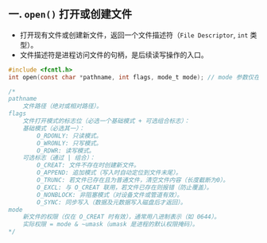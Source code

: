 ## 一. `open()` 打开或创建文件
- 打开现有文件或创建新文件，返回一个文件描述符（`File Descriptor`, `int` 类型）。
- 文件描述符是进程访问文件的句柄，是后续读写操作的入口。

```c
#include <fcntl.h>
int open(const char *pathname, int flags, mode_t mode); // mode 参数仅在创建文件时生效

/*
pathname
    文件路径（绝对或相对路径）。
flags
    文件打开模式的标志位（必选一个基础模式 + 可选组合标志）：
    基础模式（必选其一）：
        O_RDONLY: 只读模式。
        O_WRONLY: 只写模式。
        O_RDWR: 读写模式。
    可选标志（通过 | 组合）：
        O_CREAT: 文件不存在时创建新文件。
        O_APPEND: 追加模式（写入时自动定位到文件末尾）。
        O_TRUNC: 若文件已存在且为普通文件，清空文件内容（长度截断为0）。
        O_EXCL: 与 O_CREAT 联用，若文件已存在则报错（防止覆盖）。
        O_NONBLOCK: 非阻塞模式（对设备文件或管道有效）。
        O_SYNC: 同步写入（数据及元数据写入磁盘后才返回）。
mode
    新文件的权限（仅在 O_CREAT 时有效），通常用八进制表示（如 0644）。
    实际权限 = mode & ~umask（umask 是进程的默认权限掩码）。
*/
```
